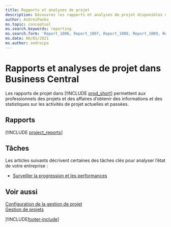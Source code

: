 ```yaml
---
title: Rapports et analyses de projet
description: Découvrez les rapports et analyses de projet disponibles dans la version standard de Business Central afin que vous puissiez suivre votre activité.
author: AndreiPanko
ms.topic: conceptual
ms.search.keywords: reporting
ms.search.form: 'Report_1006, Report_1007, Report_1008, Report_1009, Report_1010, Report_1011, Report_1012, Report_1013, Report_1014'
ms.date: 06/01/2021
ms.author: andreipa
---
```

# Rapports et analyses de projet dans Business Central

Les rapports de projet dans [!INCLUDE [prod_short](includes/prod_short.md)] permettent aux professionnels des projets et des affaires d’obtenir des informations et des statistiques sur les activités de projet actuelles et passées.  

## Rapports
[!INCLUDE [project_reports](includes/project-reports-include.md)]

## Tâches

Les articles suivants décrivent certaines des tâches clés pour analyser l’état de votre entreprise :

* [Surveiller la progression et les performances](projects-how-monitor-progress-performance.md)  


## Voir aussi

[Configuration de la gestion de projet](projects-setup-projects.md)  
[Gestion de projets](projects-manage-projects.md)  

[!INCLUDE[footer-include](includes/footer-banner.md)]
